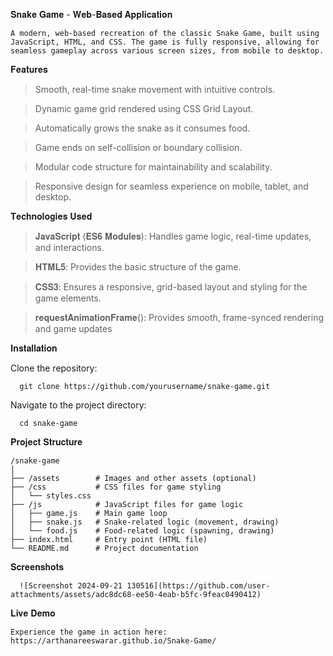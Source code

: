 𝐒𝐧𝐚𝐤𝐞 𝐆𝐚𝐦𝐞 - 𝐖𝐞𝐛-𝐁𝐚𝐬𝐞𝐝 𝐀𝐩𝐩𝐥𝐢𝐜𝐚𝐭𝐢𝐨𝐧

    A modern, web-based recreation of the classic Snake Game, built using JavaScript, HTML, and CSS. The game is fully responsive, allowing for seamless gameplay across various screen sizes, from mobile to desktop.


𝐅𝐞𝐚𝐭𝐮𝐫𝐞𝐬

  > Smooth, real-time snake movement with intuitive controls.
  
  > Dynamic game grid rendered using CSS Grid Layout.

  > Automatically grows the snake as it consumes food.

  > Game ends on self-collision or boundary collision.

  > Modular code structure for maintainability and scalability.

  > Responsive design for seamless experience on mobile, tablet, and desktop.

𝐓𝐞𝐜𝐡𝐧𝐨𝐥𝐨𝐠𝐢𝐞𝐬 𝐔𝐬𝐞𝐝

  > 𝐉𝐚𝐯𝐚𝐒𝐜𝐫𝐢𝐩𝐭 (𝐄𝐒𝟔 𝐌𝐨𝐝𝐮𝐥𝐞𝐬): Handles game logic, real-time updates, and interactions.
  
  > 𝐇𝐓𝐌𝐋𝟓: Provides the basic structure of the game.

  > 𝐂𝐒𝐒𝟑: Ensures a responsive, grid-based layout and styling for the game elements.

  > 𝐫𝐞𝐪𝐮𝐞𝐬𝐭𝐀𝐧𝐢𝐦𝐚𝐭𝐢𝐨𝐧𝐅𝐫𝐚𝐦𝐞(): Provides smooth, frame-synced rendering and game updates


𝐈𝐧𝐬𝐭𝐚𝐥𝐥𝐚𝐭𝐢𝐨𝐧

  Clone the repository:

      git clone https://github.com/yourusername/snake-game.git

  Navigate to the project directory:

      cd snake-game
      
𝐏𝐫𝐨𝐣𝐞𝐜𝐭 𝐒𝐭𝐫𝐮𝐜𝐭𝐮𝐫𝐞

    /snake-game
    │
    ├── /assets        # Images and other assets (optional)
    ├── /css           # CSS files for game styling
    │   └── styles.css
    ├── /js            # JavaScript files for game logic
    │   ├── game.js    # Main game loop
    │   ├── snake.js   # Snake-related logic (movement, drawing)
    │   └── food.js    # Food-related logic (spawning, drawing)
    ├── index.html     # Entry point (HTML file)
    └── README.md      # Project documentation

𝐒𝐜𝐫𝐞𝐞𝐧𝐬𝐡𝐨𝐭𝐬

      ![Screenshot 2024-09-21 130516](https://github.com/user-attachments/assets/adc8dc68-ee50-4eab-b5fc-9feac0490412)

𝐋𝐢𝐯𝐞 𝐃𝐞𝐦𝐨

    Experience the game in action here: https://arthanareeswarar.github.io/Snake-Game/


    
